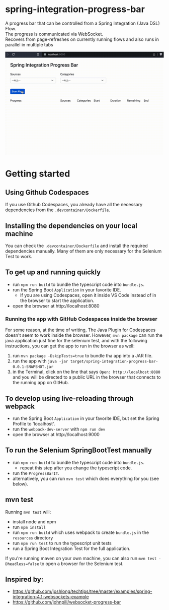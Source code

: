 # spring-integration-progress-bar
A progress bar that can be controlled from a Spring Integration (Java DSL) Flow.  
The progress is communicated via WebSocket.  
Recovers from page-refreshes on currently running flows and also runs in parallel in multiple tabs

![progress-bar.gif](progress-bar.gif)

# Getting started

## Using Github Codespaces
If you use Github Codespaces, you already have all the necessary dependencies from the `.devcontainer/Dockerfile`.

## Installing the dependencies on your local machine
You can check the `.devcontainer/Dockerfile` and install the required dependencies manually. Many of them are only necessary for the Selenium Test to work.

## To get up and running quickly
- run `npm run build` to bundle the typescript code into `bundle.js`.
- run the Spring Boot `Application` in your favorite IDE.
  - If you are using Codespaces, open it inside VS Code instead of in the browser to start the application. 
- open the browser at http://localhost:8080

### Running the app with GitHub Codespaces inside the browser
For some reason, at the time of writing, The Java Plugin for Codespaces doesn't seem to work inside the browser. However, `mvn package` can run the java application just fine for the selenium test, and with the following instructions, you can get the app to run in the browser as well:
1. run `mvn package -DskipTests=true` to bundle tha app into a JAR file.
1. run the app with `java -jar target/spring-integration-progress-bar-0.0.1-SNAPSHOT.jar`
1. in the Terminal, click on the line that says `Open: http://localhost:8080` and you will be directed to a public URL in the browser that connects to the running app on GitHub.

## To develop using live-reloading through webpack
- run the Spring Boot `Application` in your favorite IDE, but set the Spring Profile to 'localhost'.
- run the `webpack-dev-server` with `npm run dev`
- open the browser at http://localhost:9000

## To run the Selenium SpringBootTest manually
- run `npm run build` to bundle the typescript code into `bundle.js`.
  - repeat this step after you change the typescript code. 
- run the `ProgressBarIT`.
- alternatively, you can run `mvn test` which does everything for you (see below).

## mvn test
Running `mvn test` will:
- install node and npm
- run `npm install`
- run `npm run build` which uses webpack to create `bundle.js` in the `resources` directory
- run `npm run test` to run the typescript unit tests
- run a Spring Boot Integration Test for the full application.

If you're running maven on your own machine, you can also run `mvn test -Dheadless=false` to open a browser for the Selenium test.

## Inspired by:
* https://github.com/joshlong/techtips/tree/master/examples/spring-integration-4.1-websockets-example
* https://github.com/johnpili/websocket-progress-bar
